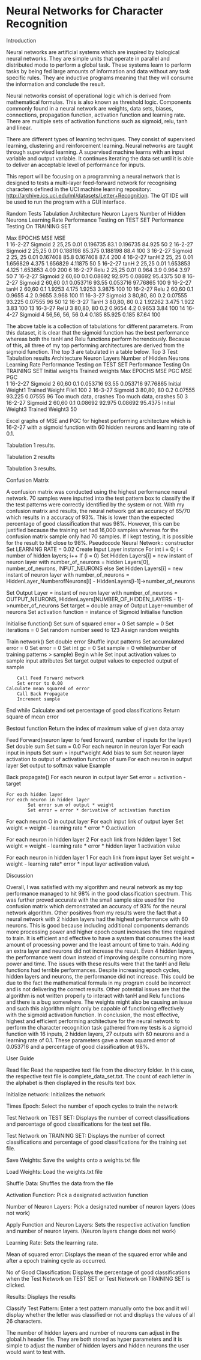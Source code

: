 # Neural Networks for Character Recognition
 
Introduction 

Neural networks are artificial systems which are inspired by biological neural networks. They are simple units that operate in parallel and distributed mode to perform a global task. These systems learn to perform tasks by being fed large amounts of information and data without any task specific rules. They are inductive programs meaning that they will consume the information and conclude the result. 

Neural networks consist of operational logic which is derived from mathematical formulas. This is also known as threshold logic. Components commonly found in a neural network are weights, data sets, biases, connections, propagation function, activation function and learning rate. There are multiple sets of activation functions such as sigmoid, relu, tanh and linear. 

There are different types of learning techniques. They consist of supervised learning, clustering and reinforcement learning. Neural networks are taught through supervised learning. A supervised machine learns with an input variable and output variable. It continues iterating the data set until it is able to deliver an acceptable level of performance for inputs.

This report will be focusing on a programming a neural network that is designed to tests a multi-layer feed-forward network for recognising characters defined in the UCI machine learning repository: http://archive.ics.uci.edu/ml/datasets/Letter+Recognition.  The QT IDE will be used to run the program with a GUI interface.


Random Tests Tabulation
	Architecture 	Neuron 
Layers
	Number of
Hidden 
Neurons
	Learning 
Rate
	Performance Testing
on TEST SET
	Performance Testing
On TRAINING SET
	
Max EPOCHS
					MSE		MSE		
1	16-2-27
Sigmoid	2	25,25	0.01	0.196735	83.1	0.196735	84.925	50
2	16-2-27
Sigmoid	2	25,25	0.01	0.188198	85.375	0.188198	88.4	100
3	16-2-27
Sigmoid	2	25, 25	0.01
	0.167408
	85.8	0.167408	87.4	200
4	16-2-27
tanH	2	25, 25	0.01	1.656829	4.375	1.656829	4.11875	50
5	16-2-27
tanH	2	25,25	0.01	1.653853	4.125	1.653853	4.09	200
6	16-2-27
Relu	2	25,25	0.01	0.964	3.9	0.964	3.97	50
7	16-2-27
Sigmoid	2	60,60	0.1	0.08692	92.975	0.08692	95.4375	50
8	16-2-27
Sigmoid	2	60,60	0.1	0.053716	93.55	0.053716	97.76865	100
9	16-2-27
tanH	2	60,60	0.1	1.9253	4.175	1.9253	3.9875	100
10	16-2-27
Relu	2	60,60	0.1	0.9655	4.2	0.9655	3.968	100
11	16-3-27
Sigmoid	3	80,80, 80	0.2	0.07555	93.225	0.07555	96	50
12	16-3-27
TanH	3	80,80, 80	0.2	1.92262	3.475	1.922	3.83	100
13	16-3-27
RelU	3	80,80, 80	0.2	0.9654	4.2	0.9653	3.84	100
14	16-4-27
Sigmoid	4	56,56, 56, 56	0.4	0.185	85.925	0.185	87.64	100

The above table is a collection of tabulations for different parameters. From this dataset, it is clear that the sigmoid function has the best performance whereas both the tanH and Relu functions perform horrendously. Because of this, all three of my top performing architectures are derived from the sigmoid function. The top 3 are tabulated in a table below.
Top 3 Test Tabulation results
	Architecture 	Neuron 
Layers
	Number of
Hidden 
Neurons
	Learning 
Rate
	Performance Testing
on TEST SET
	Performance Testing
On TRAINING SET
	Initial weights	Trained weights	
Max EPOCHS
					MSE	PGC	MSE	PGC			
1	16-2-27
Sigmoid	2	60,60	0.1	0.053716	93.55	0.053716	97.76865	Initial
Weight1	Trained
Weight
File1	100
2	16-3-27
Sigmoid	3	80,80, 80	0.2	0.07555	93.225	0.07555	96	Too much data, crashes	Too much data, crashes	50
3	16-2-27
Sigmoid	2	60,60	0.1	0.08692	92.975	0.08692	95.4375	Initial
Weight3	Trained
Weight3	50



Excel graphs of MSE and PGC for highest performing architecture which is 16-2-27 with a sigmoid function with 60 hidden neurons and learning rate of 0.1.


 
 








Tabulation 1 results.
 
 
Tabulation 2 results
 
 


Tabulation 3 results.
 
 
Confusion Matrix

 

A confusion matrix was conducted using the highest performance neural network. 70 samples were inputted into the test pattern box to classify the if the test patterns were correctly identified by the system or not. With my confusion matrix and results, the neural network got an accuracy of 65/70 which results in a accuracy of 93%. This is lower than the expected percentage of good classification that was 98%. However, this can be justified because the training set had 16,000 samples whereas for the confusion matrix sample only had 70 samples. If I kept testing, it is possible for the result to hit close to 98%.
Pseudocode
Neural Network:: constructor
	Set LEARNING RATE = 0.02
	Create Input Layer instance
	For int i = 0; i < number of hidden layers; i++
		If (i = 0)
			Set Hidden Layers[i] = new instant of neuron layer with number_of_neurons = hidden Layers[0], number_of_neurons, INPUT_NEURONS 
else 
	Set Hidden Layers[i] = new instant of neuron layer with number_of_neurons = HiddenLayer_NumberofNeurons[i] - HiddenLayers[i-1]->number_of_neurons

Set Output Layer = instant of neuron layer with number_of_neurons = OUTPUT_NEURONS, HiddenLayers[NUMBER_OF_HIDDEN_LAYERS - 1]->number_of_neurons
Set target = double array of Output Layer->number of neurons
Set activation function = instance of Sigmoid 
Initialise function

Initialise function()
	Set sum of squared error = 0
	Set sample = 0
	Set iterations = 0
Set random number seed to 123
Assign random weights

Train network()
	Set double error
	Shuffle input patterns
	Set accumulated error = 0
	Set error = 0
Set int gc = 0
	Set sample = 0 
	while(number of training patterns > sample)
	Begin while
		Set input activation values to sample input attributes
		Set target output values to expected output of sample

		Call Feed Forward network
		Set error to 0.00
	Calculate mean squared of error 
		Call Back Propagate
		Increment sample
End while
Calculate and set percentage of good classifications
Return square of mean error

Bestout function
		Return the index of maximum value of given data array

Feed Forward(neuron layer to feed forward, number of inputs for the layer)
	Set double sum
	Set sum = 0.0
	For each neuron in neuron layer 
		For each input in inputs
			Set sum = input*weight
		Add bias to sum
		Set neuron layer activation to output of activation function of sum
	For each neuron in output layer
		Set output to softmax value
		Example 
		 

Back propagate()
 For each neuron in output layer
	Set error = activation - target
		 
	For each hidden layer 
	For each neuron in hidden layer
			Set error sum of output * weight
			Set error = error * derivative of activation function
 
For each neuron O in output layer 
	For each input link of output layer 
		Set weight = weight - learning rate * error * O.activation
 
For each neuron in hidden layer 2
	For each link from hidden layer 1 
		Set weight = weight - learning rate * error *  hidden layer 1  activation value 
		 
For each neuron in hidden layer 1 
	For each link from input layer 
		Set weight = weight - learning rate* error * input layer activation value\
		 




Discussion

Overall, I was satisfied with my algorithm and neural network as my top performance managed to hit 98% in the good classification spectrum. This was further proved accurate with the small sample size used for the confusion matrix which demonstrated an accuracy of 93% for the neural network algorithm. Other positives from my results were the fact that a neural network with 2 hidden layers had the highest performance with 60 neurons. This is good because including additional components demands more processing power and higher epoch count increases the time required to train. It is efficient and effective to have a system that consumes the least amount of processing power and the least amount of time to train. Adding an extra layer and neurons did not increase the result. Even 4 hidden layers, the performance went down instead of improving despite consuming more power and time. 
The issues with these results were that the tanH and Relu functions had terrible performances. Despite increasing epoch cycles, hidden layers and neurons, the performance did not increase. This could be due to the fact the mathematical formula in my program could be incorrect and is not delivering the correct results. Other potential issues are that the algorithm is not written properly to interact with tanH and Relu functions and there is a bug somewhere. The weights might also be causing an issue and such this algorithm might only be capable of functioning effectively with the sigmoid activation function. 
In conclusion, the most effective, highest and efficient performing architecture for the neural network to perform the character recognition task gathered from my tests is a sigmoid function with 16 inputs, 2 hidden layers, 27 outputs with 60 neurons and a learning rate of 0.1. These parameters gave a mean squared error of 0.053716 and a percentage of good classification at 98%. 


User Guide 
 

Read file: Read the respective text file from the directory folder. In this case, the respective text file is complete_data_set.txt. The count of each letter in the alphabet is then displayed in the results text box.

Initialize network: Initializes the network

Times Epoch: Select the number of epoch cycles to train the network

Test Network on TEST SET: Displays the number of correct classifications and percentage of good classifications for the test set file.

Test Network on TRAINING SET: Displays the number of correct classifications and percentage of good classifications for the training set file.

Save Weights: Save the weights onto a weights.txt file

Load Weights: Load the weights.txt file

Shuffle Data: Shuffles the data from the file

Activation Function: Pick a designated activation function

Number of Neuron Layers: Pick a designated number of neuron layers (does not work)

Apply Function and Neuron Layers: Sets the respective activation function and number of neuron layers. (Neuron layers change does not work)

Learning Rate: Sets the learning rate.

Mean of squared error: Displays the mean of the squared error while and after a epoch training cycle as occurred.

No of Good Classification: Displays the percentage of good classifications when the Test Network on TEST SET or Test Network on TRAINING SET is clicked.

Results: Displays the results

Classify Test Pattern: Enter a test pattern manually onto the box and it will display whether the letter was classified or not and displays the values of all 26 characters.


The number of hidden layers and number of neurons can adjust in the global.h header file. They are both stored as hyper parameters and it is simple to adjust the number of hidden layers and hidden neurons the user would want to test with. 
